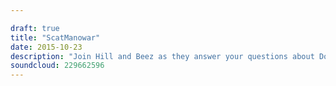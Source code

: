 ```yaml
---

draft: true
title: "ScatManowar"
date: 2015-10-23
description: "Join Hill and Beez as they answer your questions about Download, Limp Bizkit is this week's Album Club and there's chat on BABYMETAL, Nine Inch Nails, Children Of Bodom, Twisted Sister, Blink 182 and more."
soundcloud: 229662596
---
```

